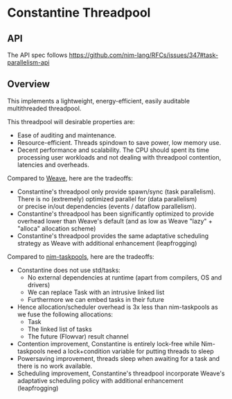 # Constantine Threadpool

## API

The API spec follows https://github.com/nim-lang/RFCs/issues/347#task-parallelism-api

## Overview

This implements a lightweight, energy-efficient, easily auditable multithreaded threadpool.

This threadpool will desirable properties are:

- Ease of auditing and maintenance.
- Resource-efficient. Threads spindown to save power, low memory use.
- Decent performance and scalability. The CPU should spent its time processing user workloads
  and not dealing with threadpool contention, latencies and overheads.

Compared to [Weave](https://github.com/mratsim/weave), here are the tradeoffs:
- Constantine's threadpool only provide spawn/sync (task parallelism).\
  There is no (extremely) optimized parallel for (data parallelism)\
  or precise in/out dependencies (events / dataflow parallelism).
- Constantine's threadpool has been significantly optimized to provide
  overhead lower than Weave's default (and as low as Weave "lazy" + "alloca" allocation scheme)
- Constantine's threadpool provides the same adaptative scheduling strategy as Weave
  with additional enhancement (leapfrogging)

Compared to [nim-taskpools](https://github.com/status-im), here are the tradeoffs:
- Constantine does not use std/tasks:
  - No external dependencies at runtime (apart from compilers, OS and drivers)
  - We can replace Task with an intrusive linked list
  - Furthermore we can embed tasks in their future
- Hence allocation/scheduler overhead is 3x less than nim-taskpools as we fuse the following allocations:
  - Task
  - The linked list of tasks
  - The future (Flowvar) result channel
- Contention improvement, Constantine is entirely lock-free while Nim-taskpools need a lock+condition variable for putting threads to sleep
- Powersaving improvement, threads sleep when awaiting for a task and there is no work available.
- Scheduling improvement, Constantine's threadpool incorporate Weave's adaptative scheduling policy with additional enhancement (leapfrogging)